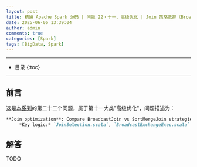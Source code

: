 ```yaml
---
layout: post
title: 精通 Apache Spark 源码 | 问题 22・十一、高级优化 | Join 策略选择（BroadcastJoin 与 SortMergeJoin 阈值控制）
date: 2025-06-06 13:39:04
author: admin
comments: true
categories: [Spark]
tags: [BigData, Spark]
---
```


<!-- more -->

---

* 目录
{:toc}
---

## 前言

这是[本系列](../master-in-apache-spark-with-source-code-00)的第二十二个问题，属于第十一大类"高级优化"，问题描述为：

```markdown
**Join optimization**: Compare BroadcastJoin vs SortMergeJoin strategies. How is broadcast threshold determined?  
     *Key logic:* `JoinSelection.scala`, `BroadcastExchangeExec.scala`
```

## 解答

TODO